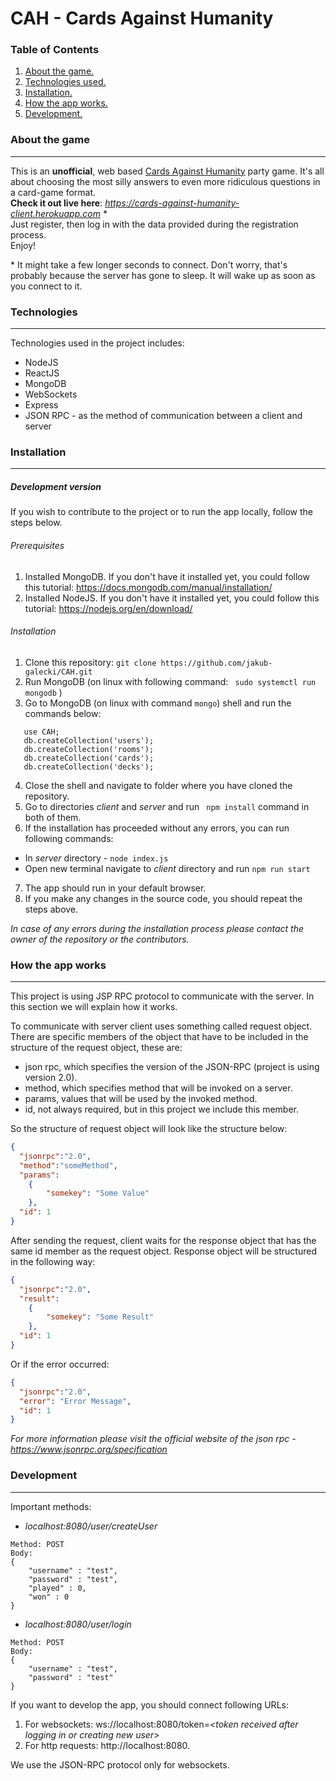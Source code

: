 # CAH - Cards Against Humanity 

### Table of Contents
1. [ About the game. ](#about)
2. [ Technologies used. ](#tech)
3. [ Installation. ](#install)
4. [ How the app works. ](#work)
5. [ Development. ](#dev)

<a name="about"></a>
### About the game
***
This is an __unofficial__, web based <a href="https://www.cardsagainsthumanity.com/">Cards Against Humanity</a> party game. It's all about choosing the most silly answers to even more ridiculous questions in a card-game format. \
__Check it out live here__: *https://cards-against-humanity-client.herokuapp.com* \* \
Just register, then log in with the data provided during the registration process. \
Enjoy!

\* It might take a few longer seconds to connect. Don't worry, that's probably because the server has gone to sleep. It will wake up as soon as you connect to it.

<a id="tech"></a>
### Technologies
***
Technologies used in the project includes:
- NodeJS
- ReactJS
- MongoDB
- WebSockets
- Express
- JSON RPC - as the method of communication between a client and server


<a name="install"></a>
### Installation
***
##### Development version
If you wish to contribute to the project or to run the app locally, follow the steps below.

###### Prerequisites
1. Installed MongoDB.  If you don't have it installed yet, you could follow this tutorial: https://docs.mongodb.com/manual/installation/
2. Installed NodeJS.  If you don't have it installed yet, you could follow this tutorial: https://nodejs.org/en/download/

###### Installation 
1. Clone this repository: ```git clone https://github.com/jakub-galecki/CAH.git ```
2. Run MongoDB (on linux with following command: ``` sudo systemctl run mongodb``` )
3. Go to MongoDB (on linux with command ``` mongo ```) shell and run the commands below:
```
   use CAH;
   db.createCollection('users');
   db.createCollection('rooms');
   db.createCollection('cards');
   db.createCollection('decks');
```
4. Close the shell and navigate to folder where you have cloned the repository.
5. Go to directories *client* and *server* and run  ``` npm install``` command in both of them.
6. If the installation has proceeded without any errors, you can run following commands:
- In *server* directory - ``` node index.js ```
- Open new terminal navigate to *client* directory and run ``` npm run start ```
7. The app should run in your default browser. 
8. If you make any changes in the source code, you should repeat the steps above.

*In case of any errors during the installation process please contact
the owner of the repository or the contributors.* 

<a name="work"></a>
### How the app works
***

This project is using JSP RPC protocol to communicate with the server. In this section
we will explain how it works.   

To communicate with server client uses something called request object. There are specific members of the object
that have to be included in the structure of the request object, these are:
- json rpc, which specifies the version of the JSON-RPC (project is using version 2.0).
- method, which specifies method that will be invoked on a server.
- params, values that will be used by the invoked method.
- id, not always required, but in this project we include this member.


So the structure of request object will look like the structure below:
```json 
{
  "jsonrpc":"2.0",
  "method":"someMethod",
  "params":
    {
        "somekey": "Some Value"
    },
  "id": 1
}
```

After sending the request, client waits for the response object that has the same id member
as the request object. Response object will be structured in the following way:
```json 
{
  "jsonrpc":"2.0",
  "result":
    {
        "somekey": "Some Result"
    },
  "id": 1
}
```

Or if the error occurred:

```json 
{
  "jsonrpc":"2.0",
  "error": "Error Message",
  "id": 1
}
```

*For more information please visit the official website of the json rpc - https://www.jsonrpc.org/specification*

<a name="dev"></a>
### Development
***

Important methods:


- *localhost:8080/user/createUser*
```
Method: POST 
Body:
{
    "username" : "test",
    "password" : "test",
    "played" : 0,
    "won" : 0
}
```
- *localhost:8080/user/login*
```
Method: POST 
Body:
{
    "username" : "test",
    "password" : "test"
}
```
If you want to develop the app, you should connect following URLs:
1. For websockets: ws://localhost:8080/token=*\<token received after logging in or creating new user>*
2. For http requests: http://localhost:8080.

We use the JSON-RPC protocol only for websockets.
